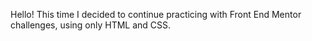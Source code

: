 Hello! This time I decided to continue practicing with Front End Mentor challenges, using only HTML and CSS.